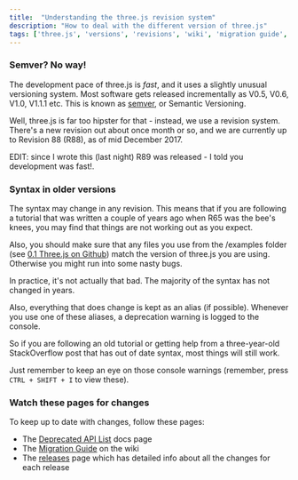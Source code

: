```yaml
---
title:  "Understanding the three.js revision system"
description: "How to deal with the different version of three.js"
tags: ['three.js', 'versions', 'revisions', 'wiki', 'migration guide', 'API', 'releases']
---
```


### Semver? No way!

The development pace of three.js is _fast_, and it uses a slightly unusual versioning system. Most software gets released incrementally as V0.5, V0.6, V1.0, V1.1.1 etc. This is known as [semver](https://semver.org/), or Semantic Versioning.

Well, three.js is far too hipster for that - instead, we use a revision system. There's a new revision out about once month or so, and we are currently up to Revision 88 (R88), as of mid December 2017.

EDIT: since I wrote this (last night) R89 was released - I told you development was fast!.

### Syntax in older versions

The syntax may change in any revision. This means that if you are following a tutorial that was written a couple of years ago when R65 was the bee's knees, you may find that things are not working out as you expect.

Also, you should make sure that any files you use from the /examples folder (see [0.1 Three.js on Github](/tutorials/0-1-github-repo/#the-examples-folder)) match the version of three.js you are using. Otherwise you might run into some nasty bugs.

In practice, it's not actually that bad. The majority of the syntax has not changed in years.

Also, everything that does change is kept as an alias (if possible). Whenever you use one of these aliases, a deprecation warning is logged to the console.

So if you are following an old tutorial or getting help from a three-year-old StackOverflow post that has out of date syntax, most things will still work.

Just remember to keep an eye on those console warnings (remember, press `CTRL + SHIFT + I` to view these).

### Watch these pages for changes

To keep up to date with changes, follow these pages:

* The [Deprecated API List](https://threejs.org/docs/#api/deprecated/DeprecatedList) docs page
* The [Migration Guide](https://github.com/mrdoob/three.js/wiki/Migration-Guide) on the wiki
* The [releases](https://github.com/mrdoob/three.js/releases) page which has detailed info about all the changes for each release